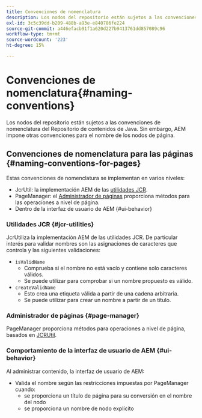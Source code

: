 ```yaml
---
title: Convenciones de nomenclatura
description: Los nodos del repositorio están sujetos a las convenciones de nomenclatura del Repositorio de contenidos de Java
exl-id: 3c5c39dd-b209-488b-a93e-e840786fe224
source-git-commit: a446efacb91f1a620d227b9413761dd857089c96
workflow-type: tm+mt
source-wordcount: '223'
ht-degree: 15%

---
```


# Convenciones de nomenclatura{#naming-conventions}

Los nodos del repositorio están sujetos a las convenciones de nomenclatura del Repositorio de contenidos de Java. Sin embargo, AEM impone otras convenciones para el nombre de los nodos de página.

## Convenciones de nomenclatura para las páginas {#naming-conventions-for-pages}

Estas convenciones de nomenclatura se implementan en varios niveles:

* JcrUtil: la implementación AEM de las [utilidades JCR](#jcr-utilities).
* PageManager: el [Administrador de páginas](#page-manager) proporciona métodos para las operaciones a nivel de página.
* Dentro de la interfaz de usuario de AEM {#ui-behavior}

### Utilidades JCR {#jcr-utilities}

[](https://docs.adobe.com/content/help/en/experience-manager-cloud-service-javadoc/com/day/cq/commons/jcr/JcrUtil.html) JcrUtiliza la implementación AEM de las utilidades JCR. De particular interés para validar nombres son las asignaciones de caracteres que controla y las siguientes validaciones:

* `isValidName`
   * Comprueba si el nombre no está vacío y contiene solo caracteres válidos.
   * Se puede utilizar para comprobar si un nombre propuesto es válido.
* `createValidName`
   * Esto crea una etiqueta válida a partir de una cadena arbitraria.
   * Se puede utilizar para crear un nombre a partir de un título.

### Administrador de páginas {#page-manager}

[](https://docs.adobe.com/content/help/en/experience-manager-cloud-service-javadoc/com/day/cq/wcm/api/PageManager.html) PageManager proporciona métodos para operaciones a nivel de página, basados en  [JCRUtil](#jcr-utilities).

### Comportamiento de la interfaz de usuario de AEM {#ui-behavior}

Al administrar contenido, la interfaz de usuario de AEM:

* Valida el nombre según las restricciones impuestas por PageManager cuando:
   * se proporciona un título de página para su conversión en el nombre del nodo
   * se proporciona un nombre de nodo explícito
